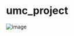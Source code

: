 ﻿# umc_project

![image](https://github.com/dbwp031/umc_project/assets/65337423/0e35d2c8-33d3-457e-b7f8-56b11759c15d)
